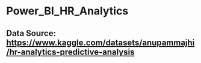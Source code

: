 # Power_BI_HR_Analytics

## Data Source: https://www.kaggle.com/datasets/anupammajhi/hr-analytics-predictive-analysis
